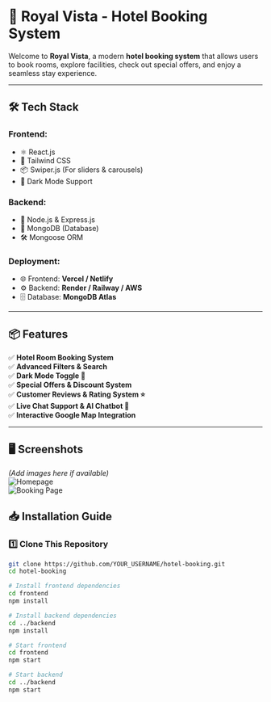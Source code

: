 # 🏨 Royal Vista - Hotel Booking System

Welcome to **Royal Vista**, a modern **hotel booking system** that allows users to book rooms, explore facilities, check out special offers, and enjoy a seamless stay experience.

---

## 🛠️ Tech Stack  
### **Frontend:**  
- ⚛️ React.js  
- 🎨 Tailwind CSS  
- 📦 Swiper.js (For sliders & carousels)  
- 🌙 Dark Mode Support  

### **Backend:**  
- 🚀 Node.js & Express.js  
- 💾 MongoDB (Database)  
- 🛠️ Mongoose ORM  

### **Deployment:**  
- 🌐 Frontend: **Vercel / Netlify**  
- ⚙️ Backend: **Render / Railway / AWS**  
- 🗄️ Database: **MongoDB Atlas**  

---

## 📦 Features  
✅ **Hotel Room Booking System**  
✅ **Advanced Filters & Search**   
✅ **Dark Mode Toggle 🌙**  
✅ **Special Offers & Discount System**  
✅ **Customer Reviews & Rating System ⭐**  
✅ **Live Chat Support & AI Chatbot 🤖**  
✅ **Interactive Google Map Integration**  

---

## 🖥️ Screenshots  
*(Add images here if available)*  
![Homepage](https://your-image-link.com)  
![Booking Page](https://your-image-link.com)  

## 📥 Installation Guide  

### 1️⃣ Clone This Repository  
```sh
git clone https://github.com/YOUR_USERNAME/hotel-booking.git
cd hotel-booking

# Install frontend dependencies
cd frontend
npm install

# Install backend dependencies
cd ../backend
npm install

# Start frontend
cd frontend
npm start

# Start backend
cd ../backend
npm start

